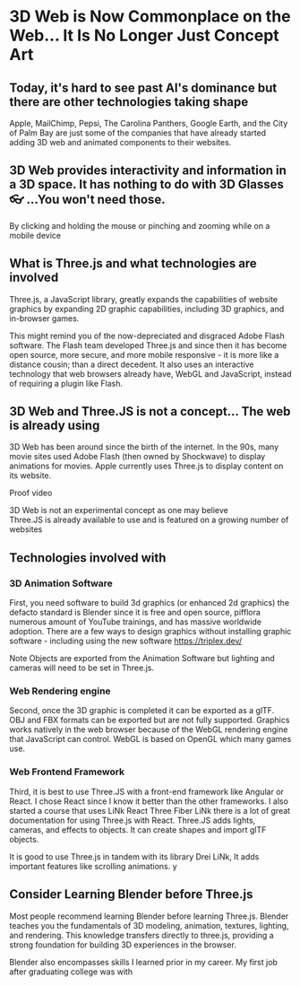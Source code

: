 # 3D Web is Now Commonplace on the Web... It Is No Longer Just Concept Art

## Today, it's hard to see past AI's dominance but there are other technologies taking shape

Apple, MailChimp, Pepsi, The Carolina Panthers, Google Earth, and the City of Palm Bay are just some of the companies that have already started adding 3D web and animated components to their websites.

## 3D Web provides interactivity and information in a 3D space. It has nothing to do with 3D Glasses 👓 ...You won't need those.

By clicking and holding the mouse or pinching and zooming while on a mobile device

## What is Three.js and what technologies are involved

Three.js, a JavaScript library, greatly expands the capabilities of website graphics by expanding 2D graphic capabilities, including 3D graphics, and in-browser games.

This might remind you of the now-depreciated and disgraced Adobe Flash software. The Flash team developed Three.js and since then it has become open source, more secure, and more mobile responsive - it is more like a distance cousin; than a direct decedent. It also uses an interactive technology that web browsers already have, WebGL and JavaScript, instead of requiring a plugin like Flash.

## 3D Web and Three.JS is not a concept… The web is already using

3D Web has been around since the birth of the internet. In the 90s, many movie sites used Adobe Flash (then owned by Shockwave) to display animations for movies. Apple currently uses Three.js to display content on its website.

Proof video

3D Web is not an experimental concept as one may believe  
Three.JS is already available to use and is featured on a growing number of websites

## Technologies involved with

### 3D Animation Software

First, you need software to build 3d graphics (or enhanced 2d graphics) the defacto standard is Blender since it is free and open source, pifflora numerous amount of YouTube trainings, and has massive worldwide adoption. There are a few ways to design graphics without installing graphic software - including using the new software https://triplex.dev/

Note Objects are exported from the Animation Software but lighting and cameras will need to be set in Three.js.

### Web Rendering engine

Second, once the 3D graphic is completed it can be exported as a glTF. OBJ and FBX formats can be exported but are not fully supported. Graphics works natively in the web browser because of the WebGL rendering engine that JavaScript can control. WebGL is based on OpenGL which many games use.

### Web Frontend Framework

Third, it is best to use Three.JS with a front-end framework like Angular or React. I chose React since I know it better than the other frameworks. I also started a course that uses LiNk React Three Fiber LiNk there is a lot of great documentation for using Three.js with React. Three.JS adds lights, cameras, and effects to objects. It can create shapes and import glTF objects.

It is good to use Three.js in tandem with its library Drei LiNk, It adds important features like scrolling animations.
y

## Consider Learning Blender before Three.js

Most people recommend learning Blender before learning Three.js. Blender teaches you the fundamentals of 3D modeling, animation, textures, lighting, and rendering. This knowledge transfers directly to three.js, providing a strong foundation for building 3D experiences in the browser.

Blender also encompasses skills I learned prior in my career. My first job after graduating college was with
